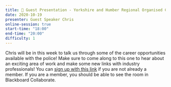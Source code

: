 ```yaml
---
title: 👮 Guest Presentation - Yorkshire and Humber Regional Organised Crime Unit 👮
date: 2020-10-19
presenter: Guest Speaker Chris
online-session: true
start-time: "18:00"
end-time: "20:00"
difficulty: 1
---
```


Chris will be in this week to talk us through some of the career opportunities available with the police! Make sure to come along to this one to hear about an exciting area of work and make some new links with industry professionals! You can <a href="https://forms.gle/x5DM2xtJ2jz4qsoJ8">sign up with this link</a> if you are not already a member. If you are a member, you should be able to see the room in Blackboard Collaborate.
